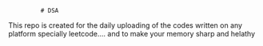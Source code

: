              # DSA 
This repo is created for the daily uploading of the codes written on any platform specially leetcode....  and to make your memory sharp and helathy                      
